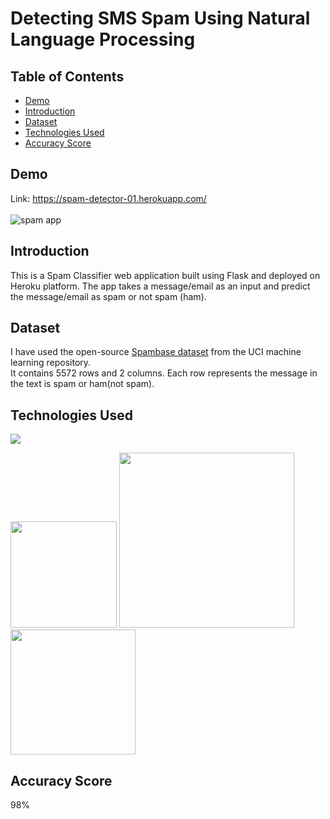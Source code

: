 # Detecting SMS Spam Using Natural Language Processing

## Table of Contents
  * [Demo](#demo)
  * [Introduction](#introduction)
  * [Dataset](#dataset)
  * [Technologies Used](#technologies-used)
  * [Accuracy Score](#accuracy-score)
  
## Demo 
Link: https://spam-detector-01.herokuapp.com/ <br><br>
![spam app](https://user-images.githubusercontent.com/73738015/103008662-7dcf2500-455b-11eb-9bf4-59facf19b7de.JPG)

## Introduction
This is a Spam Classifier web application built using Flask and deployed on Heroku platform. The app takes a message/email as an input and predict the message/email as spam or not spam (ham).

## Dataset
I have used the open-source [Spambase dataset](http://archive.ics.uci.edu/ml/datasets/Spambase/) from the UCI machine learning repository. <br>
It contains 5572 rows and 2 columns. Each row represents the message in the text is spam or ham(not spam).


## Technologies Used

![](https://forthebadge.com/images/badges/made-with-python.svg)

[<img target="_blank" src="https://flask.palletsprojects.com/en/1.1.x/_images/flask-logo.png" width=170>](https://flask.palletsprojects.com/en/1.1.x/) [<img target="_blank" src="https://number1.co.za/wp-content/uploads/2017/10/gunicorn_logo-300x85.png" width=280>](https://gunicorn.org) [<img target="_blank" src="https://scikit-learn.org/stable/_static/scikit-learn-logo-small.png" width=200>](https://scikit-learn.org/stable/) 

## Accuracy Score
98%
